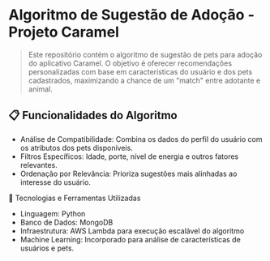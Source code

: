 # Algoritmo de Sugestão de Adoção - Projeto Caramel
> Este repositório contém o algoritmo de sugestão de pets para adoção do aplicativo Caramel.
O objetivo é oferecer recomendações personalizadas com base em características do usuário e dos pets cadastrados, maximizando a chance de um "match" entre adotante e animal.

## 📋 Funcionalidades do Algoritmo
- Análise de Compatibilidade: Combina os dados do perfil do usuário com os atributos dos pets disponíveis.
- Filtros Específicos: Idade, porte, nível de energia e outros fatores relevantes.
- Ordenação por Relevância: Prioriza sugestões mais alinhadas ao interesse do usuário.
  
🚀 Tecnologias e Ferramentas Utilizadas
- Linguagem: Python
- Banco de Dados: MongoDB
- Infraestrutura: AWS Lambda para execução escalável do algoritmo
- Machine Learning: Incorporado para análise de características de usuários e pets.
